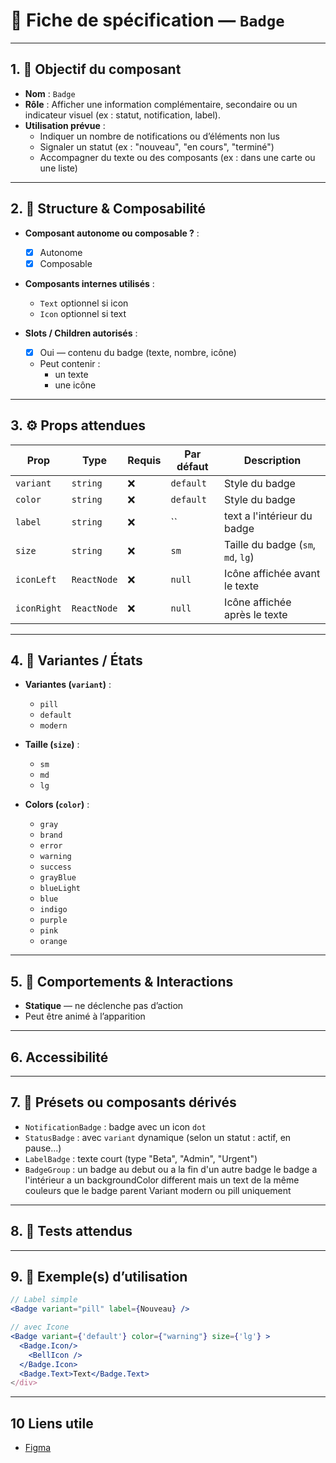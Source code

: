 # 📄 Fiche de spécification — `Badge`

---

## 1. 🔎 Objectif du composant

- **Nom** : `Badge`
- **Rôle** : Afficher une information complémentaire, secondaire ou un indicateur visuel (ex : statut, notification, label).
- **Utilisation prévue** :
    - Indiquer un nombre de notifications ou d’éléments non lus
    - Signaler un statut (ex : "nouveau", "en cours", "terminé")
    - Accompagner du texte ou des composants (ex : dans une carte ou une liste)

---

## 2. 🧱 Structure & Composabilité

- **Composant autonome ou composable ?** :
    - [x] Autonome
    - [x] Composable 

- **Composants internes utilisés** :
    - `Text` optionnel si icon
    - `Icon` optionnel si text

- **Slots / Children autorisés** :
    - [x] Oui — contenu du badge (texte, nombre, icône)
    - Peut contenir :
        - un texte
        - une icône

---

## 3. ⚙️ Props attendues

| Prop        | Type           | Requis | Par défaut | Description                        |
|-------------|----------------|--------|------------|------------------------------------|
| `variant`   | `string`       | ❌     | `default`  | Style du badge                     |
| `color`     | `string`       | ❌     | `default`  | Style du badge                     |
| `label`     | `string`       | ❌     | ``         | text a l'intérieur du badge        |
| `size`      | `string`       | ❌     | `sm`       | Taille du badge (`sm`, `md`, `lg`) |
| `iconLeft`  | `ReactNode`    | ❌     | `null`     | Icône affichée avant le texte      |
| `iconRight` | `ReactNode`    | ❌     | `null`     | Icône affichée après le texte      |

---

## 4. 🎨 Variantes / États

- **Variantes (`variant`)** :
    - `pill`
    - `default`
    - `modern`

- **Taille (`size`)** :
    - `sm`
    - `md`
    - `lg`
- **Colors (`color`)** :
    - `gray`
    - `brand`
    - `error`
    - `warning`
    - `success`
    - `grayBlue`
    - `blueLight`
    - `blue`
    - `indigo`
    - `purple`
    - `pink`
    - `orange`

---

## 5. 🧪 Comportements & Interactions

- **Statique** — ne déclenche pas d’action
- Peut être animé à l’apparition

---

## 6. Accessibilité

---

## 7. 🧩 Présets ou composants dérivés

- `NotificationBadge` : badge avec un icon `dot` 
- `StatusBadge` : avec `variant` dynamique (selon un statut : actif, en pause...)
- `LabelBadge` : texte court (type "Beta", "Admin", "Urgent")
- `BadgeGroup` : un badge au debut ou a la fin d'un autre badge le badge a l'intérieur a un backgroundColor different mais un text de la même couleurs que le badge parent Variant modern ou pill uniquement 

---

## 8. 🧪 Tests attendus


---

## 9. 📐 Exemple(s) d’utilisation

```jsx
// Label simple
<Badge variant="pill" label={Nouveau} />

// avec Icone
<Badge variant={'default'} color={"warning"} size={'lg'} >
  <Badge.Icon/>
    <BellIcon />
  </Badge.Icon>
  <Badge.Text>Text</Badge.Text>
</div>
```
--- 

## 10 Liens utile
- [Figma](https://www.figma.com/design/BE2sfEyiN6lmoEw5l9kXY4/Design-system-V.2?node-id=4826-406139&m=dev)